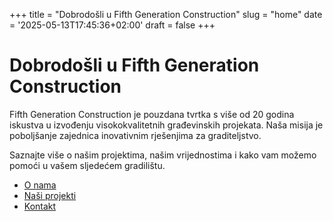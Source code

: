 +++
title = "Dobrodošli u Fifth Generation Construction"
slug = "home"
date = '2025-05-13T17:45:36+02:00'
draft = false
+++

# Dobrodošli u Fifth Generation Construction

Fifth Generation Construction je pouzdana tvrtka s više od 20 godina iskustva u izvođenju visokokvalitetnih građevinskih projekata. Naša misija je poboljšanje zajednica inovativnim rješenjima za graditeljstvo.

Saznajte više o našim projektima, našim vrijednostima i kako vam možemo pomoći u vašem sljedećem gradilištu.

- [O nama](/hr/about/)
- [Naši projekti](/hr/projects/)
- [Kontakt](/hr/contact/)
